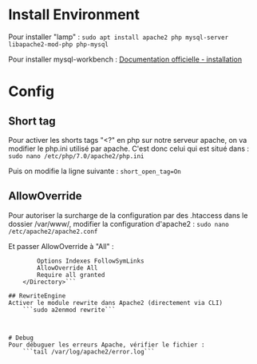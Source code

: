 # Install Environment
Pour installer "lamp" :
    ```sudo apt install apache2 php mysql-server libapache2-mod-php php-mysql```

Pour installer mysql-workbench :
[Documentation officielle - installation](https://dev.mysql.com/doc/workbench/en/wb-installing-linux.html)



# Config

## Short tag
Pour activer les shorts tags "<?" en php sur notre serveur apache, on va modifier le php.ini utilisé par apache. C'est donc celui qui est situé dans :
    ```sudo nano /etc/php/7.0/apache2/php.ini```

Puis on modifie la ligne suivante :
    ```short_open_tag=On```

## AllowOverride
Pour autoriser la surcharge de la configuration par des .htaccess dans le dossier /var/www/, modifier la configuration d'apache2 :
    ```sudo nano /etc/apache2/apache2.conf```

Et passer AllowOverride à "All" :
```    <Directory /var/www/>
        Options Indexes FollowSymLinks
        AllowOverride All
        Require all granted
    </Directory>```

## RewriteEngine
Activer le module rewrite dans Apache2 (directement via CLI)
    ```sudo a2enmod rewrite```



# Debug
Pour débuguer les erreurs Apache, vérifier le fichier :
    ```tail /var/log/apache2/error.log```
